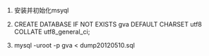 1. 安装并初始化msyql

2. CREATE DATABASE IF NOT EXISTS gva DEFAULT CHARSET utf8 COLLATE utf8_general_ci;

3. mysql -uroot -p gva < dump20120510.sql

